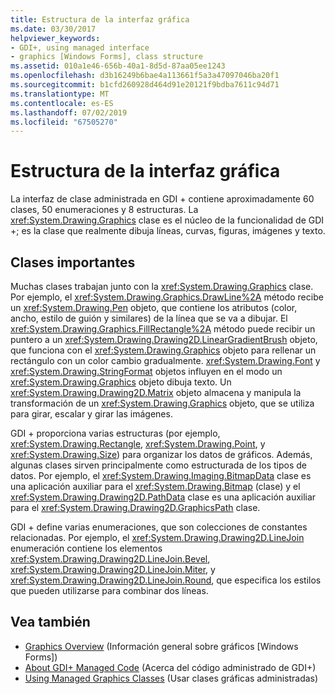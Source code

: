 ```yaml
---
title: Estructura de la interfaz gráfica
ms.date: 03/30/2017
helpviewer_keywords:
- GDI+, using managed interface
- graphics [Windows Forms], class structure
ms.assetid: 010a1e46-656b-40a1-8d5d-87aa05ee1243
ms.openlocfilehash: d3b16249b6bae4a113661f5a3a47097046ba20f1
ms.sourcegitcommit: b1cfd260928d464d91e20121f9bdba7611c94d71
ms.translationtype: MT
ms.contentlocale: es-ES
ms.lasthandoff: 07/02/2019
ms.locfileid: "67505270"
---
```

# <a name="structure-of-the-graphics-interface"></a>Estructura de la interfaz gráfica
La interfaz de clase administrada en GDI + contiene aproximadamente 60 clases, 50 enumeraciones y 8 estructuras. La <xref:System.Drawing.Graphics> clase es el núcleo de la funcionalidad de GDI +; es la clase que realmente dibuja líneas, curvas, figuras, imágenes y texto.  
  
## <a name="important-classes"></a>Clases importantes  
 Muchas clases trabajan junto con la <xref:System.Drawing.Graphics> clase. Por ejemplo, el <xref:System.Drawing.Graphics.DrawLine%2A> método recibe un <xref:System.Drawing.Pen> objeto, que contiene los atributos (color, ancho, estilo de guión y similares) de la línea que se va a dibujar. El <xref:System.Drawing.Graphics.FillRectangle%2A> método puede recibir un puntero a un <xref:System.Drawing.Drawing2D.LinearGradientBrush> objeto, que funciona con el <xref:System.Drawing.Graphics> objeto para rellenar un rectángulo con un color cambio gradualmente. <xref:System.Drawing.Font> y <xref:System.Drawing.StringFormat> objetos influyen en el modo un <xref:System.Drawing.Graphics> objeto dibuja texto. Un <xref:System.Drawing.Drawing2D.Matrix> objeto almacena y manipula la transformación de un <xref:System.Drawing.Graphics> objeto, que se utiliza para girar, escalar y girar las imágenes.  
  
 GDI + proporciona varias estructuras (por ejemplo, <xref:System.Drawing.Rectangle>, <xref:System.Drawing.Point>, y <xref:System.Drawing.Size>) para organizar los datos de gráficos. Además, algunas clases sirven principalmente como estructurada de los tipos de datos. Por ejemplo, el <xref:System.Drawing.Imaging.BitmapData> clase es una aplicación auxiliar para el <xref:System.Drawing.Bitmap> (clase) y el <xref:System.Drawing.Drawing2D.PathData> clase es una aplicación auxiliar para el <xref:System.Drawing.Drawing2D.GraphicsPath> clase.  
  
 GDI + define varias enumeraciones, que son colecciones de constantes relacionadas. Por ejemplo, el <xref:System.Drawing.Drawing2D.LineJoin> enumeración contiene los elementos <xref:System.Drawing.Drawing2D.LineJoin.Bevel>, <xref:System.Drawing.Drawing2D.LineJoin.Miter>, y <xref:System.Drawing.Drawing2D.LineJoin.Round>, que especifica los estilos que pueden utilizarse para combinar dos líneas.  
  
## <a name="see-also"></a>Vea también

- [Graphics Overview](graphics-overview-windows-forms.md) (Información general sobre gráficos [Windows Forms])
- [About GDI+ Managed Code](about-gdi-managed-code.md) (Acerca del código administrado de GDI+)
- [Using Managed Graphics Classes](using-managed-graphics-classes.md) (Usar clases gráficas administradas)
